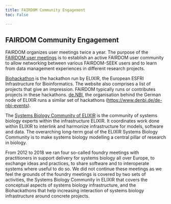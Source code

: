```yaml
---
title: FAIRDOM Community Engagement
toc: False

---
```


## FAIRDOM Community Engagement

FAIRDOM organizes user meetings twice a year. The purpose of the [FAIRDOM user meetings](https://fair-dom.org/events) is to establish an active FAIRDOM user community to allow networking between various FAIRDOM-SEEK users and to learn from data management experiences in different research projects. 

[Biohackathon](https://biohackathon-europe.org) is the hackathon run by ELIXIR, the European ESFRI Infrastructure for Bioinformatics. The website also comprises a list of projects that give an impression. FAIRDOM typically runs or contributes projects in these hackathons. [de.NBI](https://www.denbi.de), the organisation behind the German node of ELIXIR runs a similar set of hackathons (https://www.denbi.de/de-nbi-events).

The [Systems Biology Community of ELIXIR](https://elixir-europe.org/communities/systems-biology) is the community of systems biology experts within the infrastructure ELIXIR. It coordinates work done within ELIXIR to interlink and harmonize infrastructure for models, software and data. The overarching long-term goal of the ELIXIR Systems Biology Community is to make systems biology modelling a central pillar of research in biology.

From 2012 to 2018 we ran four so-called foundry meetings with practitioners in support delivery for systems biology all over Europe, to exchange ideas and practices, to share software and to interoperate systems where useful to do so. We did not continue these meetings as we feel the grounds of the foundry meetings is covered by two sets of activities, the Systems Biology Community in ELIXIR that covers the conceptual aspects of systems biology infrastructure, and the Biohackathons that help increasing interaction of systems biology infrastructure around concrete projects.


